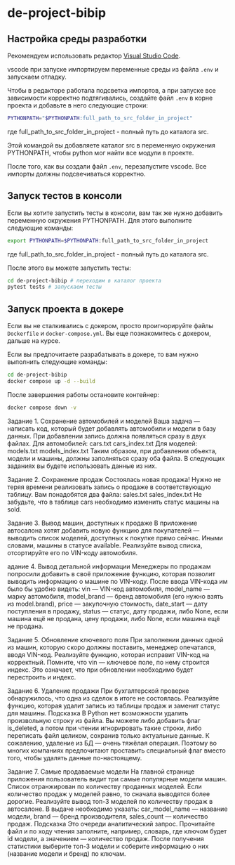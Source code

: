 # de-project-bibip


## Настройка среды разработки

Рекомендуем использовать редактор [Visual Studio Code](https://code.visualstudio.com/).

vscode при запуске импортируем переменные среды из файла `.env` и запускаем отладку.

Чтобы в редакторе работала подсветка импортов, а при запуске все зависимости корректно подтягивались, создайте файл `.env` в корне проекта и добавьте в него следующие строки:
```bash
PYTHONPATH="$PYTHONPATH:full_path_to_src_folder_in_project"
```
где full_path_to_src_folder_in_project - полный путь до каталога src.

Этой командой вы добавляете каталог src в переменную окружения PYTHONPATH, чтобы python мог найти все модули в проекте.

После того, как вы создали файл `.env`, перезапустите vscode. Все импорты должны подсвечиваться корректно.


## Запуск тестов в консоли

Если вы хотите запустить тесты в консоли, вам так же нужно добавить переменную окружения PYTHONPATH. Для этого выполните следующие команды:
```bash
export PYTHONPATH=$PYTHONPATH:full_path_to_src_folder_in_project
```
где full_path_to_src_folder_in_project - полный путь до каталога src.

После этого вы можете запустить тесты:
```bash
cd de-project-bibip # переходим в каталог проекта
pytest tests # запускаем тесты
```

## Запуск проекта в докере

Если вы не сталкивались с докером, просто проигнорируйте файлы `Dockerfile` и `docker-compose.yml`. Вы еще познакомитесь с докером, дальше на курсе.

Если вы предпочитаете разрабатывать в докере, то вам нужно выполнить следующие команды:
```bash
cd de-project-bibip
docker compose up -d --build
```

После завершения работы остановите контейнер:
```bash
docker compose down -v
```

Задание 1. Сохранение автомобилей и моделей
Ваша задача — написать код, который будет добавлять автомобили и модели в базу данных. При добавлении запись должна появляться сразу в двух файлах. 
Для автомобилей:
cars.txt
cars_index.txt
Для моделей:
models.txt
models_index.txt
Таким образом, при добавлении объекта, модели и машины, должны заполняться сразу оба файла. В следующих заданиях вы будете использовать данные из них.

Задание 2. Сохранение продаж
Состоялась новая продажа! Нужно не теряя времени реализовать запись о продаже в соответствующую таблицу. Вам понадобятся два файла:
sales.txt
sales_index.txt
Не забудьте, что в таблице cars необходимо изменить статус машины на sold.

Задание 3. Вывод машин, доступных к продаже
В приложение автосалона хотят добавить новую функцию для покупателей — выводить список моделей, доступных к покупке прямо сейчас. Иными словами, машины в статусе available. Реализуйте вывод списка, отсортируйте его по VIN-коду автомобиля.

адание 4. Вывод детальной информации
Менеджеры по продажам попросили добавить в своё приложение функцию, которая позволит выводить информацию о машине по VIN-коду. После ввода VIN-кода им было бы удобно видеть:
vin — VIN-код автомобиля,
model_name — марку автомобиля,
model_brand — бренд автомобиля (его нужно взять из model.brand),
price — закупочную стоимость,
date_start — дату поступления в продажу,
status — статус,
дату продажи, либо None, если машина ещё не продана,
цену продажи, либо None, если машина ещё не продана.

Задание 5. Обновление ключевого поля
При заполнении данных одной из машин, которую скоро должны поставить, менеджер опечатался, вводя VIN-код. Реализуйте функцию, которая исправит VIN-код на корректный. Помните, что vin — ключевое поле, по нему строится индекс. Это означает, что при обновлении необходимо будет перестроить и индекс.  

Задание 6. Удаление продажи
При бухгалтерской проверке обнаружилось, что одна из сделок в итоге не состоялась. Реализуйте функцию, которая удалит запись из таблицы продаж и заменит статус для машины.
Подсказка
В Python нет возможности удалить произвольную строку из файла. Вы можете либо добавить флаг is_deleted, а потом при чтении игнорировать такие строки, либо переписать файл целиком, сохранив только актуальные данные. 
К сожалению, удаление из БД — очень тяжёлая операция. Поэтому во многих компаниях предпочитают проставить специальный флаг вместо того, чтобы удалять данные по-настоящему.

Задание 7. Самые продаваемые модели
На главной странице приложения пользователь видит три самые популярные модели машин. Список отранжирован по количеству проданных моделей. Если количество продаж у моделей равно, то сначала выводятся более дорогие. Реализуйте вывод топ-3 моделей по количеству продаж в автосалоне.
В выдаче необходимо указать:
car_model_name — название модели,
brand — бренд производителя,
sales_count — количество продаж.
Подсказка
Это очереди аналитический запрос. Прочитайте файл и по ходу чтения заполните, например, словарь, где ключом будет id модели, а значением — количество продаж. После получения статистики выберите топ-3 модели и соберите информацию о них (название модели и бренд) по ключам.